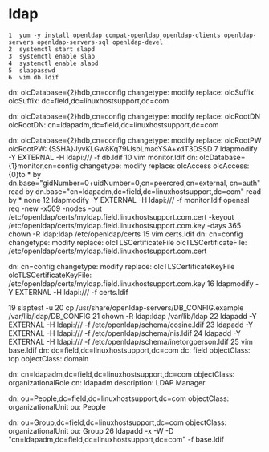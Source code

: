 # ldap

    1  yum -y install openldap compat-openldap openldap-clients openldap-servers openldap-servers-sql openldap-devel
    2  systemctl start slapd
    3  systemctl enable slap
    4  systemctl enable slapd
    5  slappasswd
    6  vim db.ldif
dn: olcDatabase={2}hdb,cn=config
changetype: modify
replace: olcSuffix
olcSuffix: dc=field,dc=linuxhostsupport,dc=com

dn: olcDatabase={2}hdb,cn=config
changetype: modify
replace: olcRootDN
olcRootDN: cn=ldapadm,dc=field,dc=linuxhostsupport,dc=com

dn: olcDatabase={2}hdb,cn=config
changetype: modify
replace: olcRootPW
olcRootPW: {SSHA}JyvKLGw8Kq79IJsbLmacYSA+xdT3DSSD
    7  ldapmodify -Y EXTERNAL -H ldapi:/// -f db.ldif
   10  vim monitor.ldif
dn: olcDatabase={1}monitor,cn=config
changetype: modify
replace: olcAccess
olcAccess: {0}to * by dn.base="gidNumber=0+uidNumber=0,cn=peercred,cn=external, cn=auth" read by dn.base="cn=ldapadm,dc=field,dc=linuxhostsupport,dc=com" read by * none
   12  ldapmodify -Y EXTERNAL -H ldapi:/// -f monitor.ldif
openssl req -new -x509 -nodes -out /etc/openldap/certs/myldap.field.linuxhostsupport.com.cert -keyout /etc/openldap/certs/myldap.field.linuxhostsupport.com.key -days 365
chown -R ldap:ldap /etc/openldap/certs
   15  vim certs.ldif
dn: cn=config
changetype: modify
replace: olcTLSCertificateFile
olcTLSCertificateFile: /etc/openldap/certs/myldap.field.linuxhostsupport.com.cert

dn: cn=config
changetype: modify
replace: olcTLSCertificateKeyFile
olcTLSCertificateKeyFile: /etc/openldap/certs/myldap.field.linuxhostsupport.com.key
   16  ldapmodify -Y EXTERNAL -H ldapi:/// -f certs.ldif

   19  slaptest -u
   20  cp /usr/share/openldap-servers/DB_CONFIG.example /var/lib/ldap/DB_CONFIG
   21  chown -R ldap:ldap /var/lib/ldap
   22  ldapadd -Y EXTERNAL -H ldapi:/// -f /etc/openldap/schema/cosine.ldif
   23  ldapadd -Y EXTERNAL -H ldapi:/// -f /etc/openldap/schema/nis.ldif
   24  ldapadd -Y EXTERNAL -H ldapi:/// -f /etc/openldap/schema/inetorgperson.ldif
   25  vim base.ldif
dn: dc=field,dc=linuxhostsupport,dc=com
dc: field
objectClass: top
objectClass: domain

dn: cn=ldapadm,dc=field,dc=linuxhostsupport,dc=com
objectClass: organizationalRole
cn: ldapadm
description: LDAP Manager

dn: ou=People,dc=field,dc=linuxhostsupport,dc=com
objectClass: organizationalUnit
ou: People

dn: ou=Group,dc=field,dc=linuxhostsupport,dc=com
objectClass: organizationalUnit
ou: Group
   26  ldapadd -x -W -D "cn=ldapadm,dc=field,dc=linuxhostsupport,dc=com" -f base.ldif
